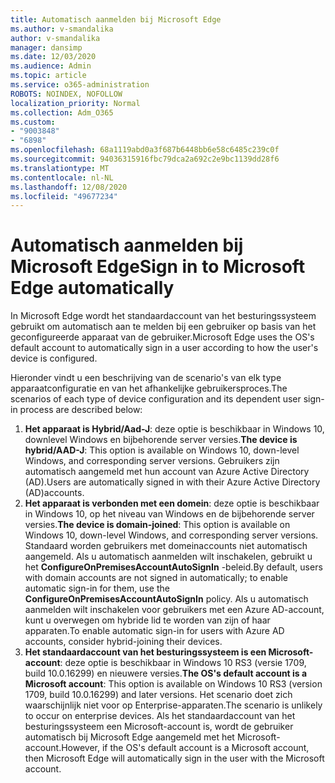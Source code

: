 ```yaml
---
title: Automatisch aanmelden bij Microsoft Edge
ms.author: v-smandalika
author: v-smandalika
manager: dansimp
ms.date: 12/03/2020
ms.audience: Admin
ms.topic: article
ms.service: o365-administration
ROBOTS: NOINDEX, NOFOLLOW
localization_priority: Normal
ms.collection: Adm_O365
ms.custom:
- "9003848"
- "6898"
ms.openlocfilehash: 68a1119abd0a3f687b6448bb6e58c6485c239c0f
ms.sourcegitcommit: 94036315916fbc79dca2a692c2e9bc1139dd28f6
ms.translationtype: MT
ms.contentlocale: nl-NL
ms.lasthandoff: 12/08/2020
ms.locfileid: "49677234"
---
```

# <a name="sign-in-to-microsoft-edge-automatically"></a><span data-ttu-id="7a5ce-102">Automatisch aanmelden bij Microsoft Edge</span><span class="sxs-lookup"><span data-stu-id="7a5ce-102">Sign in to Microsoft Edge automatically</span></span>

<span data-ttu-id="7a5ce-103">In Microsoft Edge wordt het standaardaccount van het besturingssysteem gebruikt om automatisch aan te melden bij een gebruiker op basis van het geconfigureerde apparaat van de gebruiker.</span><span class="sxs-lookup"><span data-stu-id="7a5ce-103">Microsoft Edge uses the OS's default account to automatically sign in a user according to how the user's device is configured.</span></span> 

<span data-ttu-id="7a5ce-104">Hieronder vindt u een beschrijving van de scenario's van elk type apparaatconfiguratie en van het afhankelijke gebruikersproces.</span><span class="sxs-lookup"><span data-stu-id="7a5ce-104">The scenarios of each type of device configuration and its dependent user sign-in process are described below:</span></span>

1. <span data-ttu-id="7a5ce-105">**Het apparaat is Hybrid/Aad-J**: deze optie is beschikbaar in Windows 10, downlevel Windows en bijbehorende server versies.</span><span class="sxs-lookup"><span data-stu-id="7a5ce-105">**The device is hybrid/AAD-J**: This option is available on Windows 10, down-level Windows, and corresponding server versions.</span></span> <span data-ttu-id="7a5ce-106">Gebruikers zijn automatisch aangemeld met hun account van Azure Active Directory (AD).</span><span class="sxs-lookup"><span data-stu-id="7a5ce-106">Users are automatically signed in with their Azure Active Directory (AD)accounts.</span></span>
2. <span data-ttu-id="7a5ce-107">**Het apparaat is verbonden met een domein**: deze optie is beschikbaar in Windows 10, op het niveau van Windows en de bijbehorende server versies.</span><span class="sxs-lookup"><span data-stu-id="7a5ce-107">**The device is domain-joined**: This option is available on Windows 10, down-level Windows, and corresponding server versions.</span></span> <span data-ttu-id="7a5ce-108">Standaard worden gebruikers met domeinaccounts niet automatisch aangemeld. Als u automatisch aanmelden wilt inschakelen, gebruikt u het **ConfigureOnPremisesAccountAutoSignIn** -beleid.</span><span class="sxs-lookup"><span data-stu-id="7a5ce-108">By default, users with domain accounts are not signed in automatically; to enable automatic sign-in for them, use the **ConfigureOnPremisesAccountAutoSignIn** policy.</span></span> <span data-ttu-id="7a5ce-109">Als u automatisch aanmelden wilt inschakelen voor gebruikers met een Azure AD-account, kunt u overwegen om hybride lid te worden van zijn of haar apparaten.</span><span class="sxs-lookup"><span data-stu-id="7a5ce-109">To enable automatic sign-in for users with Azure AD accounts, consider hybrid-joining their devices.</span></span>
3. <span data-ttu-id="7a5ce-110">**Het standaardaccount van het besturingssysteem is een Microsoft-account**: deze optie is beschikbaar in Windows 10 RS3 (versie 1709, build 10.0.16299) en nieuwere versies.</span><span class="sxs-lookup"><span data-stu-id="7a5ce-110">**The OS's default account is a Microsoft account**: This option is available on Windows 10 RS3 (version 1709, build 10.0.16299) and later versions.</span></span> <span data-ttu-id="7a5ce-111">Het scenario doet zich waarschijnlijk niet voor op Enterprise-apparaten.</span><span class="sxs-lookup"><span data-stu-id="7a5ce-111">The scenario is unlikely to occur on enterprise devices.</span></span> <span data-ttu-id="7a5ce-112">Als het standaardaccount van het besturingssysteem een Microsoft-account is, wordt de gebruiker automatisch bij Microsoft Edge aangemeld met het Microsoft-account.</span><span class="sxs-lookup"><span data-stu-id="7a5ce-112">However, if the OS's default account is a Microsoft account, then Microsoft Edge will automatically sign in the user with the Microsoft account.</span></span>
 
 
